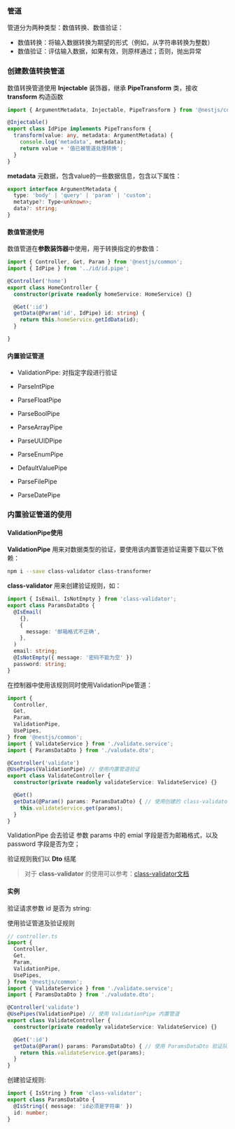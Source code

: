 ### 管道

管道分为两种类型：数值转换、数值验证：

- 数值转换：将输入数据转换为期望的形式（例如，从字符串转换为整数）
- 数值验证：评估输入数据，如果有效，则原样通过；否则，抛出异常

### 创建数值转换管道

数值转换管道使用 **Injectable** 装饰器，继承 **PipeTransform** 类，接收 **transform** 构造函数

```ts
import { ArgumentMetadata, Injectable, PipeTransform } from '@nestjs/common';

@Injectable()
export class IdPipe implements PipeTransform {
  transform(value: any, metadata: ArgumentMetadata) {
    console.log('metadata', metadata);
    return value + '值已被管道处理转换';
  }
}

```

**metadata** 元数据，包含value的一些数据信息，包含以下属性：

```ts
export interface ArgumentMetadata {
  type: 'body' | 'query' | 'param' | 'custom';
  metatype?: Type<unknown>;
  data?: string;
}
```

#### 数值管道使用

数值管道在**参数装饰器**中使用，用于转换指定的参数值：

```ts
import { Controller, Get, Param } from '@nestjs/common';
import { IdPipe } from '../id/id.pipe';

@Controller('home')
export class HomeController {
  constructor(private readonly homeService: HomeService) {}

  @Get(':id')
  getData(@Param('id', IdPipe) id: string) {
    return this.homeService.getIdData(id);
  }

}
```

#### 内置验证管道

- ValidationPipe: 对指定字段进行验证

- ParseIntPipe
- ParseFloatPipe
- ParseBoolPipe
- ParseArrayPipe
- ParseUUIDPipe
- ParseEnumPipe
- DefaultValuePipe
- ParseFilePipe
- ParseDatePipe



### 内置验证管道的使用

#### ValidationPipe使用

**ValidationPipe** 用来对数据类型的验证，要使用该内置管道验证需要下载以下依赖：

```bash
npm i --save class-validator class-transformer
```

**class-validator** 用来创建验证规则，如：

```ts 
import { IsEmail, IsNotEmpty } from 'class-validator';
export class ParamsDataDto {
  @IsEmail(
    {},
    {
      message: '邮箱格式不正确',
    },
  )
  email: string;
  @IsNotEmpty({ message: '密码不能为空' })
  password: string;
}
```

在控制器中使用该规则同时使用ValidationPipe管道：

```ts
import {
  Controller,
  Get,
  Param,
  ValidationPipe,
  UsePipes,
} from '@nestjs/common';
import { ValidateService } from './validate.service';
import { ParamsDataDto } from './valudate.dto';

@Controller('validate')
@UsePipes(ValidationPipe) // 使用内置管道验证
export class ValidateController {
  constructor(private readonly validateService: ValidateService) {}

  @Get()
  getData(@Param() params: ParamsDataDto) { // 使用创建的 class-validator 验证规则
    this.validateService.get(params);
  }
}
```

ValidationPipe 会去验证 参数 params 中的 emial 字段是否为邮箱格式，以及 password 字段是否为空；

验证规则我们以 **Dto** 结尾

> 对于 **class-validator** 的使用可以参考：[class-validator文档](https://github.com/typestack/class-validator)

#### 实例

验证请求参数 id 是否为 string:

使用验证管道及验证规则

```ts
// controller.ts
import {
  Controller,
  Get,
  Param,
  ValidationPipe,
  UsePipes,
} from '@nestjs/common';
import { ValidateService } from './validate.service';
import { ParamsDataDto } from './valudate.dto';

@Controller('validate')
@UsePipes(ValidationPipe) // 使用 ValidationPipe 内置管道
export class ValidateController {
  constructor(private readonly validateService: ValidateService) {}

  @Get(':id')
  getData(@Param() params: ParamsDataDto) { // 使用 ParamsDataDto 验证队规则验证参数 params
    return this.validateService.get(params);
  }
}

```

创建验证规则:

```ts
import { IsString } from 'class-validator';
export class ParamsDataDto {
  @IsString({ message: 'id必须是字符串' })
  id: number;
}
```



